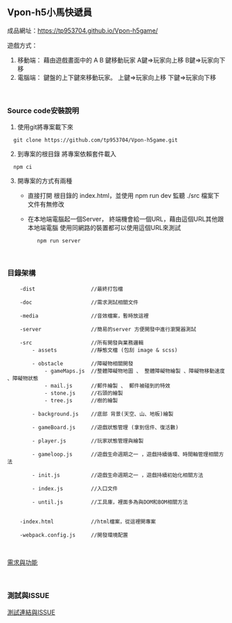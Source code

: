 ## Vpon-h5小馬快遞員

成品網址：https://tp953704.github.io/Vpon-h5game/

遊戲方式：
   1. 移動端： 藉由遊戲畫面中的 A B 鍵移動玩家  A鍵=>玩家向上移 B鍵=>玩家向下移
   2. 電腦端： 鍵盤的上下鍵來移動玩家。 上鍵=>玩家向上移 下鍵=>玩家向下移

</br>


### Source code安裝說明


1. 使用git將專案載下來

```
  git clone https://github.com/tp953704/Vpon-h5game.git
```

2. 到專案的根目錄 將專案依賴套件載入

```
  npm ci
```

3. 開專案的方式有兩種
   - 直接打開 根目錄的 index.html，並使用 npm run dev 監聽 ./src 檔案下文件有無修改

   - 在本地端電腦起一個Server， 終端機會給一個URL，藉由這個URL其他跟本地端電腦 使用同網路的裝置都可以使用這個URL來測試
     ```
        npm run server
     ```

</br>



### 目錄架構

```
    -dist                  //最終打包檔

    -doc                   //需求測試相關文件

    -media                 //音效檔案，暫時放這裡

    -server                //簡易的server 方便開發中進行瀏覽器測試

    -src                   //所有開發與業務邏輯
        - assets           //靜態文檔 (包刮 image & scss)

        - obstacle         //障礙物相關開發
            - gameMaps.js  //整體障礙物地圖 、 整體障礙物繪製 、障礙物移動速度 、障礙物狀態
            - mail.js      //郵件繪製 、 郵件被碰到的特效
            - stone.js     //石頭的繪製
            - tree.js      //樹的繪製 

        - background.js    //底部 背景(天空、山、地板)繪製 

        - gameBoard.js     //遊戲狀態管理 (拿到信件、復活數)

        - player.js        //玩家狀態管理與繪製

        - gameloop.js      //遊戲生命週期之一 ，遊戲持續循環、時間軸管理相關方法

        - init.js          //遊戲生命週期之一 ，遊戲持續初始化相關方法

        - index.js         //入口文件
        
        - until.js         //工具庫，裡面多為與DOM和BOM相關方法


    -index.html            //html檔案，從這裡開專案

    -webpack.config.js     //開發環境配置
```

</br>

<a href="https://github.com/tp953704/Vpon-h5game/blob/main/doc/%E9%9C%80%E6%B1%82%E8%88%87%E5%8A%9F%E8%83%BD%E7%9B%A4%E9%BB%9E.md">需求與功能</a>

</br>

### 測試與ISSUE

<a href="https://github.com/tp953704/Vpon-h5game/blob/main/doc/%E6%B8%AC%E8%A9%A6%E8%88%87issue.md">測試連結與ISSUE</a>
